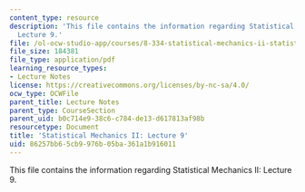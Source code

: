 ```yaml
---
content_type: resource
description: 'This file contains the information regarding Statistical Mechanics II:
  Lecture 9.'
file: /ol-ocw-studio-app/courses/8-334-statistical-mechanics-ii-statistical-physics-of-fields-spring-2014/86257bb65cb9976b05ba361a1b916011_MIT8_334S14_Lec9.pdf
file_size: 184381
file_type: application/pdf
learning_resource_types:
- Lecture Notes
license: https://creativecommons.org/licenses/by-nc-sa/4.0/
ocw_type: OCWFile
parent_title: Lecture Notes
parent_type: CourseSection
parent_uid: b0c714e9-38c6-c784-de13-d617813af98b
resourcetype: Document
title: 'Statistical Mechanics II: Lecture 9'
uid: 86257bb6-5cb9-976b-05ba-361a1b916011
---
```

This file contains the information regarding Statistical Mechanics II: Lecture 9.